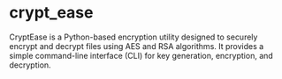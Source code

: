 # crypt_ease
CryptEase is a Python-based encryption utility designed to securely encrypt and decrypt files using AES and RSA algorithms. It provides a simple command-line interface (CLI) for key generation, encryption, and decryption.
